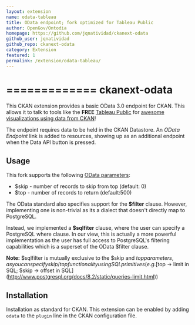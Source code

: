 ```yaml
---
layout: extension
name: odata-tableau
title: OData endpoint; fork optimized for Tableau Public
author: OpenGov/Ontodia
homepage: https://github.com/jqnatividad/ckanext-odata
github_user: jqnatividad
github_repo: ckanext-odata
category: Extension
featured: 1
permalink: /extension/odata-tableau/
---
```



=============
ckanext-odata
=============

This CKAN extension provides a basic OData 3.0 endpoint for CKAN. This allows it to talk to tools like the **FREE** [Tableau Public](https://public.tableau.com/s/) for [awesome visualizations using data from CKAN](http://data.beta.nyc/showcase?tags=tableau)!

The endpoint requires data to be held in the CKAN Datastore.
An *OData Endpoint* link is added to resources, showing up as an additional endpoint when the Data API button is pressed.

Usage
-----

This fork supports the following [OData parameters](http://www.odata.org/documentation/odata-version-3-0/odata-version-3-0-core-protocol/):

-   $skip - number of records to skip from top (default: 0)
-   $top - number of records to return (default:500)

The OData standard also specifies support for the **$filter** clause. However, implementing one is non-trivial as its a dialect that doesn't directly map to PostgreSQL.

Instead, we implemented a **$sqlfiter** clause, where the user can specify a PostgreSQL where clause. In our view, this is actually a more powerful implementation as the user has full access to PostgreSQL's filtering capabilities which is a superset of the OData $filter clause.

**Note:** $sqlfilter is mutually exclusive to the $skip and $top parameters, as you can specify skip/top functionality using SQL primitives (e.g. [$top -&gt; limit in SQL; $skip -&gt; offset in SQL](http://www.postgresql.org/docs/8.2/static/queries-limit.html))

Installation
------------

Installation as standard for CKAN.
This extension can be enabled by adding `odata` to the `plugin` line
in the CKAN configuration file.

